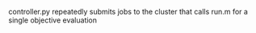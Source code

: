 controller.py repeatedly submits jobs to the cluster that calls run.m for a single objective evaluation